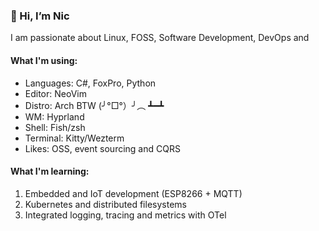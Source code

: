 ### 👋 Hi, I’m Nic

I am passionate about Linux, FOSS, Software Development, DevOps and 

#### What I'm using:
- Languages: C#, FoxPro, Python
- Editor: NeoVim
- Distro: Arch BTW (╯°□°）╯︵ ┻━┻
- WM: Hyprland
- Shell: Fish/zsh
- Terminal: Kitty/Wezterm
- Likes: OSS, event sourcing and CQRS

#### What I'm learning:
1. Embedded and IoT development (ESP8266 + MQTT) 
2. Kubernetes and distributed filesystems
3. Integrated logging, tracing and metrics with OTel

<!---
pyt0xic/pyt0xic is a ✨ special ✨ repository because its `README.md` (this file) appears on your GitHub profile.
You can click the Preview link to take a look at your changes.
--->
